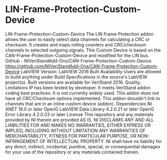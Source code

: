 # LIN-Frame-Protection-Custom-Device
LIN-Frame-Protection-Custom-Device  The LIN Frame Protection addon allows the user to easily select data channels for calculating a CRC or checksum. It creates and maps rolling counters and CRC/checksum channels to selected outgoing signals.   This Custom Device is based on the CAN-Frame-Protection-Custom-Device and modified for the LIN bus.  GitHub - NIVeriStandAdd-Ons/CAN-Frame-Protection-Custom-Device https://github.com/NIVeriStandAdd-Ons/CAN-Frame-Protection-Custom-Device   LabVIEW Version: LabVIEW 2016 Built Availability  Users are allowed to build anything under Build Specifications in the source's LabVIEW project(s). Built versions are available for VeriStand 2016. Quality, Limitations  IP has been tested by developer. It meets VeriStand addon coding best practices. It is not currently widely used.  This addon does not have all CRC/Checksum options implemented.  This addon shouldn't link to channels that are in an inline custom device (addon). Dependencies  NI XNET 16.0 or later  OpenG LabVIEW Data Library 4.2.0.21 or later  OpenG Error Library 4.2.0.23 or later License  This repository and any materials provided by NI therein are provided AS IS. NI DISCLAIMS ANY AND ALL LIABILITIES FOR AND MAKES NO WARRANTIES, EITHER EXPRESS OR IMPLIED, INCLUDING WITHOUT LIMITATION ANY WARRANTIES OF MERCHANTABILITY, FITNESS FOR PARTICULAR PURPOSE, OR NON-INFRINGEMENT OF INTELLECTUAL PROPERTY. NI shall have no liability for any direct, indirect, incidental, punitive, special, or consequential damages for your use of the repository or any materials contained therein.
